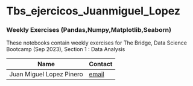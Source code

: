 # Tbs_ejercicos_Juanmiguel_Lopez
### Weekly Exercises (Pandas,Numpy,Matplotlib,Seaborn)

These notebooks contain weekly exercises for The Bridge, Data Science Bootcamp (Sep 2023), Section 1 : Data Analysis 



| Name                     | Contact                                                                                                       |
| ---------------------------- | ----------------------------------------------------------------------------------------------------------------------- |
| Juan Miguel Lopez Pinero                     | [email](mailto:juanmiguelopezpinero@icloud.com) 


